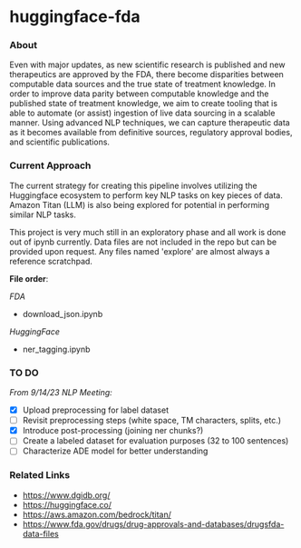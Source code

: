 # huggingface-fda

### About
   
Even with major updates, as new scientific research is published and new therapeutics are approved by the FDA, there become disparities between computable data sources and the true state of treatment knowledge. In order to improve data parity between computable knowledge and the published state of treatment knowledge, we aim to create tooling that is able to automate (or assist) ingestion of live data sourcing in a scalable manner. Using advanced NLP techniques, we can capture therapeutic data as it becomes available from definitive sources, regulatory approval bodies, and scientific publications. 

### Current Approach

The current strategy for creating this pipeline involves utilizing the Huggingface ecosystem to perform key NLP tasks on key pieces of data. Amazon Titan (LLM) is also being explored for potential in performing similar NLP tasks. 

This project is very much still in an exploratory phase and all work is done out of ipynb currently. Data files are not included in the repo but can be provided upon request. Any files named 'explore' are almost always a reference scratchpad.

**File order**:  
  
*FDA*  
- download_json.ipynb
  
*HuggingFace*  
- ner_tagging.ipynb

### TO DO  
*From 9/14/23 NLP Meeting:*
- [x] Upload preprocessing for label dataset
- [ ] Revisit preprocessing steps (white space, TM characters, splits, etc.)
- [x] Introduce post-processing (joining ner chunks?)
- [ ] Create a labeled dataset for evaluation purposes (32 to 100 sentences)
- [ ] Characterize ADE model for better understanding

### Related Links
- https://www.dgidb.org/
- https://huggingface.co/
- https://aws.amazon.com/bedrock/titan/
- https://www.fda.gov/drugs/drug-approvals-and-databases/drugsfda-data-files
